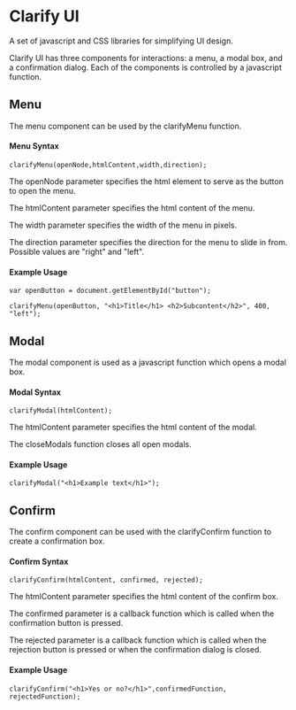 # Clarify UI #
A set of javascript and CSS libraries for simplifying UI design.

Clarify UI has three components for interactions: a menu, a modal box, and a confirmation dialog. Each of the components is controlled by a javascript function.

## Menu ##

The menu component can be used by the clarifyMenu function.

#### Menu Syntax ####

    clarifyMenu(openNode,htmlContent,width,direction);
    
The openNode parameter specifies the html element to serve as the button to open the menu.

The htmlContent parameter specifies the html content of the menu.

The width parameter specifies the width of the menu in pixels.

The direction parameter specifies the direction for the menu to slide in from. Possible values are "right" and "left".

#### Example Usage ####

    var openButton = document.getElementById("button");
    
    clarifyMenu(openButton, "<h1>Title</h1> <h2>Subcontent</h2>", 400, "left");
    
## Modal ##

The modal component is used as a javascript function which opens a modal box.

#### Modal Syntax ####

    clarifyModal(htmlContent);

The htmlContent parameter specifies the html content of the modal.

The closeModals function closes all open modals.

#### Example Usage ####

    clarifyModal("<h1>Example text</h1>");

## Confirm ##

The confirm component can be used with the clarifyConfirm function to create a confirmation box.

#### Confirm Syntax ####

    clarifyConfirm(htmlContent, confirmed, rejected);
    
The htmlContent parameter specifies the html content of the confirm box.

The confirmed parameter is a callback function which is called when the confirmation button is pressed.

The rejected parameter is a callback function which is called when the rejection button is pressed or when the confirmation dialog is closed.

#### Example Usage ####

    clarifyConfirm("<h1>Yes or no?</h1>",confirmedFunction, rejectedFunction);
